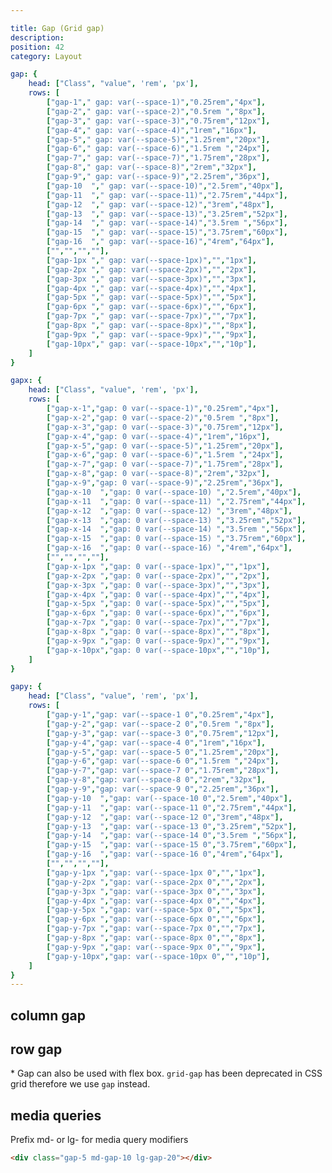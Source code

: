 ```yaml
---

title: Gap (Grid gap)
description:
position: 42
category: Layout

gap: {
	head: ["Class", "value", 'rem', 'px'],
	rows: [
		["gap-1"," gap: var(--space-1)","0.25rem","4px"],
		["gap-2"," gap: var(--space-2)","0.5rem ","8px"],
		["gap-3"," gap: var(--space-3)","0.75rem","12px"],
		["gap-4"," gap: var(--space-4)","1rem","16px"],
		["gap-5"," gap: var(--space-5)","1.25rem","20px"],
		["gap-6"," gap: var(--space-6)","1.5rem ","24px"],
		["gap-7"," gap: var(--space-7)","1.75rem","28px"],
		["gap-8"," gap: var(--space-8)","2rem","32px"],
		["gap-9"," gap: var(--space-9)","2.25rem","36px"],
		["gap-10  "," gap: var(--space-10)","2.5rem","40px"],
		["gap-11  "," gap: var(--space-11)","2.75rem","44px"],
		["gap-12  "," gap: var(--space-12)","3rem","48px"],
		["gap-13  "," gap: var(--space-13)","3.25rem","52px"],
		["gap-14  "," gap: var(--space-14)","3.5rem ","56px"],
		["gap-15  "," gap: var(--space-15)","3.75rem","60px"],
		["gap-16  "," gap: var(--space-16)","4rem","64px"],
		["","","",""],
		["gap-1px "," gap: var(--space-1px)","","1px"],
		["gap-2px "," gap: var(--space-2px)","","2px"],
		["gap-3px "," gap: var(--space-3px)","","3px"],
		["gap-4px "," gap: var(--space-4px)","","4px"],
		["gap-5px "," gap: var(--space-5px)","","5px"],
		["gap-6px "," gap: var(--space-6px)","","6px"],
		["gap-7px "," gap: var(--space-7px)","","7px"],
		["gap-8px "," gap: var(--space-8px)","","8px"],
		["gap-9px "," gap: var(--space-9px)","","9px"],
		["gap-10px"," gap: var(--space-10px","","10p"],
	]
}

gapx: {
	head: ["Class", "value", 'rem', 'px'],
	rows: [
		["gap-x-1","gap: 0 var(--space-1)","0.25rem","4px"],
		["gap-x-2","gap: 0 var(--space-2)","0.5rem ","8px"],
		["gap-x-3","gap: 0 var(--space-3)","0.75rem","12px"],
		["gap-x-4","gap: 0 var(--space-4)","1rem","16px"],
		["gap-x-5","gap: 0 var(--space-5)","1.25rem","20px"],
		["gap-x-6","gap: 0 var(--space-6)","1.5rem ","24px"],
		["gap-x-7","gap: 0 var(--space-7)","1.75rem","28px"],
		["gap-x-8","gap: 0 var(--space-8)","2rem","32px"],
		["gap-x-9","gap: 0 var(--space-9)","2.25rem","36px"],
		["gap-x-10  ","gap: 0 var(--space-10) ","2.5rem","40px"],
		["gap-x-11  ","gap: 0 var(--space-11) ","2.75rem","44px"],
		["gap-x-12  ","gap: 0 var(--space-12) ","3rem","48px"],
		["gap-x-13  ","gap: 0 var(--space-13) ","3.25rem","52px"],
		["gap-x-14  ","gap: 0 var(--space-14) ","3.5rem ","56px"],
		["gap-x-15  ","gap: 0 var(--space-15) ","3.75rem","60px"],
		["gap-x-16  ","gap: 0 var(--space-16) ","4rem","64px"],
		["","","",""],
		["gap-x-1px ","gap: 0 var(--space-1px)","","1px"],
		["gap-x-2px ","gap: 0 var(--space-2px)","","2px"],
		["gap-x-3px ","gap: 0 var(--space-3px)","","3px"],
		["gap-x-4px ","gap: 0 var(--space-4px)","","4px"],
		["gap-x-5px ","gap: 0 var(--space-5px)","","5px"],
		["gap-x-6px ","gap: 0 var(--space-6px)","","6px"],
		["gap-x-7px ","gap: 0 var(--space-7px)","","7px"],
		["gap-x-8px ","gap: 0 var(--space-8px)","","8px"],
		["gap-x-9px ","gap: 0 var(--space-9px)","","9px"],
		["gap-x-10px","gap: 0 var(--space-10px","","10p"],
	]
}

gapy: {
	head: ["Class", "value", 'rem', 'px'],
	rows: [
		["gap-y-1","gap: var(--space-1 0","0.25rem","4px"],
		["gap-y-2","gap: var(--space-2 0","0.5rem ","8px"],
		["gap-y-3","gap: var(--space-3 0","0.75rem","12px"],
		["gap-y-4","gap: var(--space-4 0","1rem","16px"],
		["gap-y-5","gap: var(--space-5 0","1.25rem","20px"],
		["gap-y-6","gap: var(--space-6 0","1.5rem ","24px"],
		["gap-y-7","gap: var(--space-7 0","1.75rem","28px"],
		["gap-y-8","gap: var(--space-8 0","2rem","32px"],
		["gap-y-9","gap: var(--space-9 0","2.25rem","36px"],
		["gap-y-10  ","gap: var(--space-10 0","2.5rem","40px"],
		["gap-y-11  ","gap: var(--space-11 0","2.75rem","44px"],
		["gap-y-12  ","gap: var(--space-12 0","3rem","48px"],
		["gap-y-13  ","gap: var(--space-13 0","3.25rem","52px"],
		["gap-y-14  ","gap: var(--space-14 0","3.5rem ","56px"],
		["gap-y-15  ","gap: var(--space-15 0","3.75rem","60px"],
		["gap-y-16  ","gap: var(--space-16 0","4rem","64px"],
		["","","",""],
		["gap-y-1px ","gap: var(--space-1px 0","","1px"],
		["gap-y-2px ","gap: var(--space-2px 0","","2px"],
		["gap-y-3px ","gap: var(--space-3px 0","","3px"],
		["gap-y-4px ","gap: var(--space-4px 0","","4px"],
		["gap-y-5px ","gap: var(--space-5px 0","","5px"],
		["gap-y-6px ","gap: var(--space-6px 0","","6px"],
		["gap-y-7px ","gap: var(--space-7px 0","","7px"],
		["gap-y-8px ","gap: var(--space-8px 0","","8px"],
		["gap-y-9px ","gap: var(--space-9px 0","","9px"],
		["gap-y-10px","gap: var(--space-10px 0","","10p"],
	]
}
---
```


<c-table pn="gap"></c-table>

## column gap

<c-table pn="gapx"></c-table>

## row gap

<c-table pn="gapy"></c-table>

\* Gap can also be used with flex box. `grid-gap` has been deprecated in CSS grid therefore we use `gap` instead.

## media queries

Prefix md- or lg- for media query modifiers

```html
<div class="gap-5 md-gap-10 lg-gap-20"></div>
```
